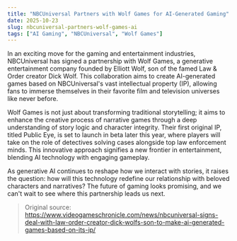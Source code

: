 ```yaml
---
title: "NBCUniversal Partners with Wolf Games for AI-Generated Gaming"
date: 2025-10-23
slug: nbcuniversal-partners-wolf-games-ai
tags: ["AI Gaming", "NBCUniversal", "Wolf Games"]
---
```


In an exciting move for the gaming and entertainment industries, NBCUniversal has signed a partnership with Wolf Games, a generative entertainment company founded by Elliott Wolf, son of the famed Law & Order creator Dick Wolf. This collaboration aims to create AI-generated games based on NBCUniversal's vast intellectual property (IP), allowing fans to immerse themselves in their favorite film and television universes like never before.

Wolf Games is not just about transforming traditional storytelling; it aims to enhance the creative process of narrative games through a deep understanding of story logic and character integrity. Their first original IP, titled Public Eye, is set to launch in beta later this year, where players will take on the role of detectives solving cases alongside top law enforcement minds. This innovative approach signifies a new frontier in entertainment, blending AI technology with engaging gameplay.

As generative AI continues to reshape how we interact with stories, it raises the question: how will this technology redefine our relationship with beloved characters and narratives? The future of gaming looks promising, and we can't wait to see where this partnership leads us next.
> Original source: https://www.videogameschronicle.com/news/nbcuniversal-signs-deal-with-law-order-creator-dick-wolfs-son-to-make-ai-generated-games-based-on-its-ip/